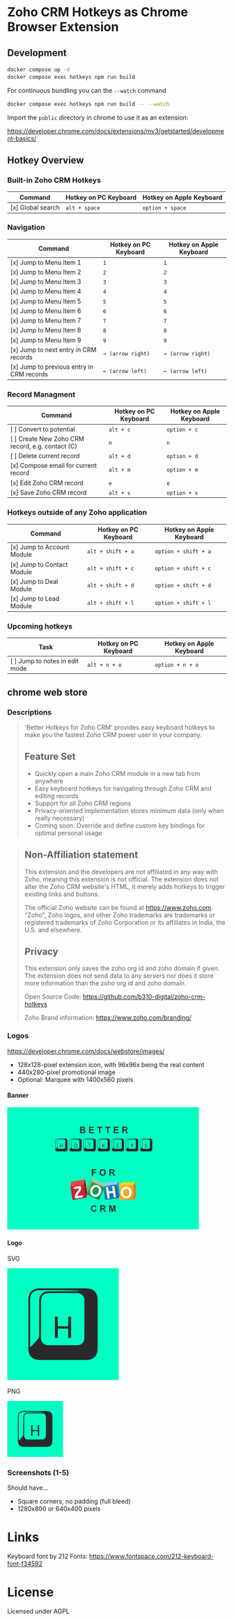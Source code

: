 # Zoho CRM Hotkeys as Chrome Browser Extension

## Development

```bash
docker compose up -d
docker compose exec hotkeys npm run build
```

For continuous bundling you can the `--watch` command

```bash
docker compose exec hotkeys npm run build -- --watch
```

Import the `public` directory in chrome to use it as an extension:

https://developer.chrome.com/docs/extensions/mv3/getstarted/development-basics/

## Hotkey Overview

### Built-in Zoho CRM Hotkeys

| Command           | Hotkey on PC Keyboard | Hotkey on Apple Keyboard |
| ----------------- | --------------------- | ------------------------ |
| [x] Global search | `alt + space`         | `option + space`         |

### Navigation

| Command                                   | Hotkey on PC Keyboard | Hotkey on Apple Keyboard |
| ----------------------------------------- | --------------------- | ------------------------ |
| [x] Jump to Menu Item 1                   | `1`                   | `1`                      |
| [x] Jump to Menu Item 2                   | `2`                   | `2`                      |
| [x] Jump to Menu Item 3                   | `3`                   | `3`                      |
| [x] Jump to Menu Item 4                   | `4`                   | `4`                      |
| [x] Jump to Menu Item 5                   | `5`                   | `5`                      |
| [x] Jump to Menu Item 6                   | `6`                   | `6`                      |
| [x] Jump to Menu Item 7                   | `7`                   | `7`                      |
| [x] Jump to Menu Item 8                   | `8`                   | `8`                      |
| [x] Jump to Menu Item 9                   | `9`                   | `9`                      |
| [x] Jump to next entry in CRM records     | `→ (arrow right)`     | `→ (arrow right)`        |
| [x] Jump to previous entry in CRM records | `← (arrow left)`      | `← (arrow left)`         |

### Record Managment

| Command                                          | Hotkey on PC Keyboard | Hotkey on Apple Keyboard |
| ------------------------------------------------ | --------------------- | ------------------------ |
| [ ] Convert to potential                         | `alt + c`             | `option + c`             |
| [ ] Create New Zoho CRM record, e.g. contact (C) | `n`                   | `n`                      |
| [ ] Delete current record                        | `alt + d`             | `option + d`             |
| [x] Compose email for current record             | `alt + m`             | `option + m`             |
| [x] Edit Zoho CRM record                         | `e`                   | `e`                      |
| [x] Save Zoho CRM record                         | `alt + s`             | `option + s`             |

### Hotkeys outside of any Zoho application

| Command                    | Hotkey on PC Keyboard | Hotkey on Apple Keyboard |
| -------------------------- | --------------------- | ------------------------ |
| [x] Jump to Account Module | `alt + shift + a`     | `option + shift + a`     |
| [x] Jump to Contact Module | `alt + shift + c`     | `option + shift + c`     |
| [x] Jump to Deal Module    | `alt + shift + d`     | `option + shift + d`     |
| [x] Jump to Lead Module    | `alt + shift + l`     | `option + shift + l`     |

### Upcoming hotkeys

| Task                           | Hotkey on PC Keyboard | Hotkey on Apple Keyboard |
| ------------------------------ | --------------------- | ------------------------ |
| [ ] Jump to notes in edit mode | `alt + n + o`         | `option + n + o`         |

## chrome web store

### Descriptions

> 'Better Hotkeys for Zoho CRM' provides easy keyboard hotkeys to make you the fastest Zoho CRM power user in your company.
>
> ## Feature Set
>
> - Quickly open a main Zoho CRM module in a new tab from anywhere
> - Easy keyboard hotkeys for navigating through Zoho CRM and editing records
> - Support for all Zoho CRM regions
> - Privacy-oriented implementation stores minimum data (only when really necessary)
> - Coming soon: Override and define custom key bindings for optimal personal usage

> ## Non-Affiliation statement
>
> This extension and the developers are not affiliated in any way with Zoho, meaning this extension is not official. The extension does not alter the Zoho CRM website's HTML, it merely adds hotkeys to trigger existing links and buttons.
>
> The official Zoho website can be found at https://www.zoho.com.
> "Zoho", Zoho logos, and other Zoho trademarks are trademarks or registered trademarks of Zoho Corporation or its affiliates in India, the U.S. and elsewhere.
>
> ## Privacy
>
> This extension only saves the zoho org id and zoho domain if given. The extension does not send data to any servers nor does it store more information than the zoho org id and zoho domain.
>
> Open Source Code: https://github.com/b310-digital/zoho-crm-hotkeys
>
> Zoho Brand information: https://www.zoho.com/branding/

### Logos

https://developer.chrome.com/docs/webstore/images/

- 128x128-pixel extension icon, with 96x96x being the real content
- 440x280-pixel promotional image
- Optional: Marquee with 1400x560 pixels

#### Banner

![Chrome Web Store](/public/images/chrome_web_store_logo_better_hotkeys.png)

#### Logo

SVG

![Logo](/public/images/zoho_better_hotkeys_icon.svg)

PNG

![Logo](/public/images/zoho_better_hotkeys_icon.png)

### Screenshots (1-5)

Should have...

- Square corners, no padding (full bleed)
- 1280x800 or 640x400 pixels

# Links

Keyboard font by 212 Fonts: https://www.fontspace.com/212-keyboard-font-f34592

# License

Licensed under AGPL
